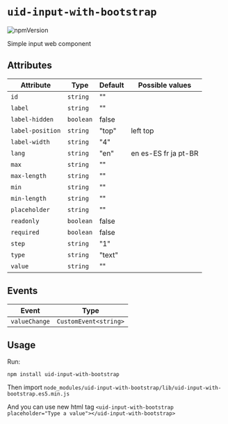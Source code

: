 # `uid-input-with-bootstrap`

![npmVersion](https://img.shields.io/npm/v/uid-input-with-bootstrap?color=blue&style=plastic)

Simple input web component

## Attributes

| Attribute        | Type      | Default | Possible values    |
|------------------|-----------|---------|--------------------|
| `id`             | `string`  | ""      |                    |
| `label`          | `string`  | ""      |                    |
| `label-hidden`   | `boolean` | false   |                    |
| `label-position` | `string`  | "top"   | left top           |
| `label-width`    | `string`  | "4"     |                    |
| `lang`           | `string`  | "en"    |en es-ES fr ja pt-BR|
| `max`            | `string`  | ""      |                    |
| `max-length`     | `string`  | ""      |                    |
| `min`            | `string`  | ""      |                    |
| `min-length`     | `string`  | ""      |                    |
| `placeholder`    | `string`  | ""      |                    |
| `readonly`       | `boolean` | false   |                    |
| `required`       | `boolean` | false   |                    |
| `step`           | `string`  | "1"     |                    |
| `type`           | `string`  | "text"  |                    |
| `value`          | `string`  | ""      |                    |


## Events

| Event         | Type                  |
|---------------|-----------------------|
| `valueChange` | `CustomEvent<string>` |

## Usage

Run:

    npm install uid-input-with-bootstrap

Then import `node_modules/uid-input-with-bootstrap/lib/uid-input-with-bootstrap.es5.min.js`

And you can use new html tag `<uid-input-with-bootstrap placeholder="Type a value"></uid-input-with-bootstrap>`
